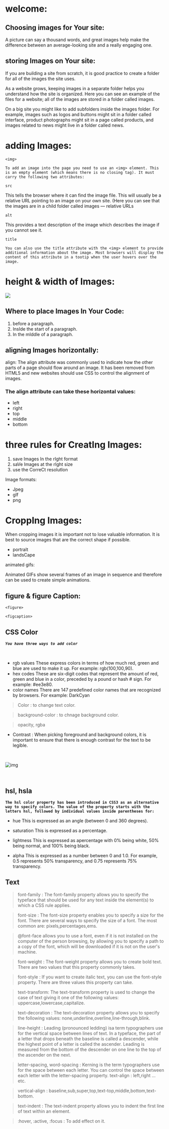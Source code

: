 # welcome:
## Choosing images for Your site:

A picture can say a thousand words, and great images help make the difference between an average-looking site and a really engaging one.

## storing Images on Your site:

If you are building a site from scratch, it is good practice to create a folder for all of the images the site uses.

As a website grows, keeping images in a separate folder helps you understand how the site is organized. Here you can see an example of the files for a website; all of the images are stored in a folder called images.

On a big site you might like to add subfolders inside the images folder. For example, images such as logos and buttons might sit in a folder called interface, product photographs might sit in a page called products, and images related to news might live in a folder called news.

# adding Images:

```
<img>
```
```
To add an image into the page you need to use an <img> element. This is an empty element (which means there is no closing tag). It must carry the following two attributes:
```
```
src
```
This tells the browser where
it can find the image file. This will usually be a relative URL pointing to an image on your own site. (Here you can see that the images are in a child folder called images — relative URLs
```
alt
```
This provides a text description of the image which describes the image if you cannot see it.

```
title
```
```
You can also use the title attribute with the <img> element to provide additional information about the image. Most browsers will display the content of this attribute in a tootip when the user hovers over the image.
```

# height & width of Images:

![](img/immm.png)


## Where to place Images In Your Code:

1. before a paragraph.
1. InsIde the start of a paragraph.
1. In the mIddle of a paragraph.


## aligning Images horizontally:

align:
The align attribute was commonly used to indicate how the other parts of a page should flow around an image. It has been removed from HTML5
and new websites should use CSS to control the alignment of images.


### The align attribute can take these horizontal values:

* left
* right
* top
* middle
* bottom

# three rules for CreatIng Images:

1. save Images In the rIght format
1. saVe Images at the rIght size
1. use the CorreCt resolutIon


 Image formats:
* Jpeg
*  gIf
* png

# CroppIng Images:

When cropping images it is important not to lose valuable information. It is best to source images that are the correct shape if possible.

* portraIt
* landsCape



animated gifs:

Animated GIFs show several frames of an image in sequence and therefore can be used to create simple animations.


## figure & figure Caption:

```
<figure>
```
```
<figcaption>
```


## CSS Color

***`You have three ways to add color`***

<br/>

* rgb values These express colors in terms of how much red, green and blue are used to make it up. For example: rgb(100,100,90).
* hex codes These are six-digit codes that represent the amount of red, green and blue in a color, preceded by a pound or hash # sign. For example: #ee3e80.
* color names There are 147 predefined color names that are recognized by browsers. For example: DarkCyan


> Color : to change text color.

> background-color : to chnage background color.

> opacity, rgba 

* Contrast : When picking foreground and background colors, it is important to ensure that there is
enough contrast for the text to be legible.

<br/>

![img](img/rtyu.jpeg)

<br/>

## hsl, hsla


**`The hsl color property has been introduced in CSS3 as an
alternative way to specify colors. The value of the property starts with the letters hsl, followed by individual values inside parentheses for:`**


* hue This is expressed as an angle
(between 0 and 360 degrees).

* saturation This is expressed as a percentage.

* lightness This is expressed as apercentage 
with 0% being white, 50% being normal, and 100% being black.

* alpha This is expressed as a number between 0 and 1.0.
For example, 0.5 represents 50% transparency, and 0.75 represents 75% transparency.

## Text

> font-family : The font-family property allows you to specify the typeface that should be used for any text inside the element(s) to which a CSS rule applies.

> font-size : The font-size property enables you to specify a size for the
font. There are several ways to specify the size of a font. The most common are: pixels,percentages,ems.

> @font-face allows you to use a font, even if it is not installed on the computer of the person browsing, by allowing you to specify a path to a copy of the font, which will be downloaded if it is not on the user's machine.

> font-weight : The font-weight property allows you to create bold text. There are two values that this property commonly takes.

> font-style : If you want to create italic text, you can use the font-style
property. There are three values this property can take.

> text-transform: The text-transform property is used to change the case of
text giving it one of the following values: uppercase,lowercase,capitalize.

> text-decoration : The text-decoration property allows you to specify the
following values: none,underline,overline,line-through,blink.

> line-height : Leading (pronounced ledding) isa term typographers use for the
vertical space between lines of text. In a typeface, the part of a letter that drops beneath the baseline is called a descender, while the highest point of a letter is called the ascender. Leading is measured from the bottom of
the descender on one line to the top of the ascender on the next.

> letter-spacing, word-spacing : Kerning is the term typographers use for the space between each letter. You can control the space between each letter with the letter-spacing property.
> text-align : left,right ... etc.

> vertical-align : baseline,sub,super,top,text-top,middle,bottom,text-bottom.

> text-indent : The text-indent property allows you to indent the first line of text within an element.

> :hover, :active, :focus : To add effect on it.
